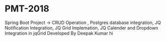 # PMT-2018
Spring Boot Project -> CRUD Operation , Postgres database integration, JQ Notification Integration, JQ Grid Implemation, JQ Calender and Dropdown Integration in jqGrid Developed By Deepak Kumar
hi
